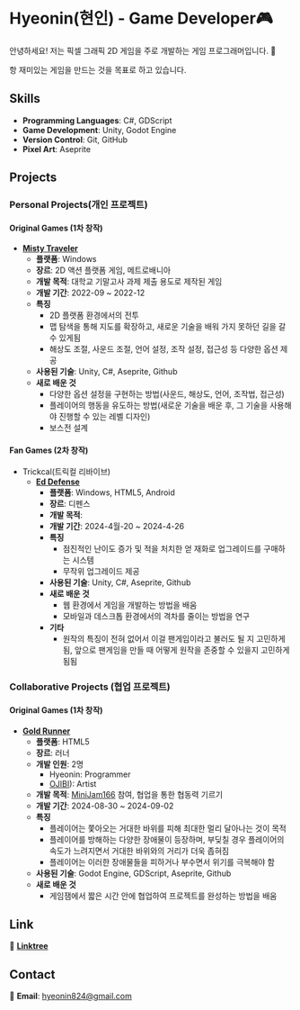 # Hyeonin(현인) - Game Developer🎮
안녕하세요! 저는 픽셀 그래픽 2D 게임을 주로 개발하는 게임 프로그래머입니다. 👋

항 재미있는 게임을 만드는 것을 목표로 하고 있습니다.

## Skills
- **Programming Languages**: C#, GDScript
- **Game Development**: Unity, Godot Engine
- **Version Control**: Git, GitHub
- **Pixel Art**: Aseprite

## Projects
<!--
### Team Projects(팀 프로젝트)

#### 솜꼬리 게임즈(Somggori Games)
  - 던전앤파이터 미니게임 외주 개발(Support by Neople)
    - **[로페즈 / 무 미니게임](https://lopezmuminigame.netlify.app/)**
      - **플랫폼**: Android(행사용), HTML5(배포용)
      - **개발 목적**: "던파 플레이마켓 시즌 6" 행사에서 플레이 될 미니 게임 개발
      - **개발 인원**: 2명
        - [Ansani](https://x.com/ANSAN_EY): Game Design
        - Hyeonin: Programmer
      - **개발 기간**: 2024-05-08 ~ 2024-07-04
      - **특징**
        - 던전앤파이터의 레이드 보스인 부조화의 로페즈와 안개의 신, 무의 패턴을 재현한 미니게임
        - 플레이어가 10위 내로 점수를 갱신했을 경우 리더보드에 등록
      - **사용된 기술**: Unity, C#, Aseprite, Firebase
      - **새로 배운 것**
        - 행사장에서 플레이되는 미니게임을 개발할 때 고려해야 할 것을 터득(빠른 플레이어들의 순환과 적절한 게임 난이도 사이의 밸런스)
        - 파이어베이스를 사용한 리더보드 연동
    - **[파핑파핑 스노우메이지 서바이벌](https://snowmagesurvivor.netlify.app/)**
      - **플랫폼**: Android(행사용), HTML5(배포용)
      - **장르**: 2D 액션 플랫폼 아케이드 게임
      - **개발 인원**: 4명
        - [Ansani](https://x.com/ANSAN_EY): Game Design
        - Hyeonin: Programmer, Game Design
        - [OJIBI](https://x.com/o0000000000__)): Artist
        - [Sechi](https://x.com/sechihyeo): Artist
      - **개발 목적**: "2024 던파 페스티벌" 행사에서 플레이 될 미니 게임 개발
      - **개발 기간**: 2024-09-25 ~ 2024-11-19
      - **특징**
        - 고전 아케이드 게임(버블보블, 스노우 브라더스 등)을 연상시키는 고정된 게임 화면
        - 점진적인 난이도 증가(시간이 지날수록 더 강력한 적이 등장하고 적의 스폰 간격이 감소함)
        - 맵 상에 무작위 위치에 나타나는 상자를 먹으면 무직위 스킬 획득 및 점수 증가와 스페셜 무브 게이지 증가
        - 스페셜 무브 사용 시 맵 전체를 뒤덮는 강력한 스킬 사용
        - 적이 화면 아래로 추락하면 스폰 위치에서 분노 상태가 되어 등장(속도가 매우 빨라짐)
        - 플레이어가 10위 내로 점수를 갱신했을 경우 리더보드에 등록
      - **사용된 기술**: Unity, C#, Aseprite, Firebase
      - **새로 배운 것**
        - 행사장에서 플레이어 순환을 위해 난이도를 너무 높게 잡지 않도록 주의해야 할 필요가 있음
    - **[파핑파핑 중천런](https://dnfrunnergame.netlify.app/)**
      - **플랫폼**: Android(행사용), HTML5(배포용)
      - **장르**: 러너
      - **개발 인원**: 4명
        - [OJIBI](https://x.com/o0000000000__)): Game Design
        - [Ansani](https://x.com/ANSAN_EY): Artist
        - [Sechi](https://x.com/sechihyeo): Artist
        - Hyeonin: Programmer
      - **개발 목적**: "2024 던파 페스티벌" 행사에서 플레이 될 미니 게임 개발
      - **개발 기간**: 2024-10-23 ~ 2024-11-19
      - **특징**
        - 플레이어는 쫓아오는 거대한 요기를 피해 최대한 멀리 달아나는 것이 목적
        - 플레이어를 방해하는 다양한 몬스터들이 등장하며, 부딪칠 경우 플레이어의 속도가 느려지면서 요기와의 거리가 더욱 좁혀짐
        - 일부 몬스터는 특수 패턴 사용(슬로우, 일정시간 내로 주어진 방향키 입력)
        - 플레이어는 이러한 장애물들을 피하면서 위기를 극복해야함
      - **사용된 기술**: Unity, C#, Aseprite, Firebase
      - **새로 배운 것**
        - 최고점이 있는 게임일 경우 점수와 연관된 시스템에 경우 deltaTime을 사용해서는 안 되는 것을 알게됨(최고점에 오차가 있음)
-->
### Personal Projects(개인 프로젝트)

#### Original Games (1차 창작)

- **[Misty Traveler](https://github.com/hyeon-in/Misty-Traveler/tree/main)**
  - **플랫폼**: Windows
  - **장르**: 2D 액션 플랫폼 게임, 메트로배니아
  - **개발 목적**: 대학교 기말고사 과제 제출 용도로 제작된 게임
  - **개발 기간**: 2022-09 ~ 2022-12
  - **특징**
    - 2D 플랫폼 환경에서의 전투
    - 맵 탐색을 통해 지도를 확장하고, 새로운 기술을 배워 가지 못하던 길을 갈 수 있게됨
    - 해상도 조절, 사운드 조절, 언어 설정, 조작 설정, 접근성 등 다양한 옵션 제공
  - **사용된 기술**: Unity, C#, Aseprite, Github
  - **새로 배운 것**
    - 다양한 옵션 설정을 구현하는 방법(사운드, 해상도, 언어, 조작법, 접근성)
    - 플레이어의 행동을 유도하는 방법(새로운 기술을 배운 후, 그 기술을 사용해야 진행할 수 있는 레벨 디자인)
    - 보스전 설계

#### Fan Games (2차 창작)

- Trickcal(트릭컬 리바이브)
  - **[Ed Defense](https://github.com/hyeon-in/Ed-Defense)**
    - **플랫폼**: Windows, HTML5, Android
    - **장르**: 디펜스
    - **개발 목적**: 
    - **개발 기간**: 2024-4월-20 ~ 2024-4-26
    - **특징**
      - 점진적인 난이도 증가 및 적을 처치한 얻 재화로 업그레이드를 구매하는 시스템
      - 무작위 업그레이드 제공
    - **사용된 기술**: Unity, C#, Aseprite, Github
    - **새로 배운 것**
      - 웹 환경에서 게임을 개발하는 방법을 배움
      - 모바일과 데스크톱 환경에서의 격차를 줄이는 방법을 연구
    - **기타**
      - 원작의 특징이 전혀 없어서 이걸 팬게임이라고 불러도 될 지 고민하게 됨, 앞으로 팬게임을 만들 때 어떻게 원작을 존중할 수 있을지 고민하게 됨됨

### Collaborative Projects (협업 프로젝트)

#### Original Games (1차 창작)

- **[Gold Runner](https://github.com/hyeon-in/Ed-Defense)**
  - **플랫폼**: HTML5
  - **장르**: 러너
  - **개발 인원**: 2명
    - Hyeonin: Programmer
    - [OJIBI](https://x.com/o0000000000__)): Artist
  - **개발 목적**: [MiniJam166](https://itch.io/jam/mini-jam-166-earth) 참여, 협업을 통한 협동력 기르기
  - **개발 기간**: 2024-08-30 ~ 2024-09-02
  - **특징**
    - 플레이어는 쫓아오는 거대한 바위를 피해 최대한 멀리 달아나는 것이 목적
    - 플레이어를 방해하는 다양한 장애물이 등장하며, 부딪칠 경우 플레이어의 속도가 느려지면서 거대한 바위와의 거리가 더욱 좁혀짐
    - 플레이어는 이러한 장애물들을 피하거나 부수면서 위기를 극복해야 함
  - **사용된 기술**: Godot Engine, GDScript, Aseprite, Github
  - **새로 배운 것**
    - 게임잼에서 짧은 시간 안에 협업하여 프로젝트를 완성하는 방법을 배움

## Link
🔗 [**Linktree**](https://linktr.ee/hyeonin)

## Contact
📧 **Email**: hyeonin824@gmail.com

<!--
**hyeon-in/hyeon-in** is a ✨ _special_ ✨ repository because its `README.md` (this file) appears on your GitHub profile.

Here are some ideas to get you started:

- 🔭 I’m currently working on ...
- 🌱 I’m currently learning ...
- 👯 I’m looking to collaborate on ...
- 🤔 I’m looking for help with ...
- 💬 Ask me about ...
- 📫 How to reach me: ...
- 😄 Pronouns: ...
- ⚡ Fun fact: ...
-->
